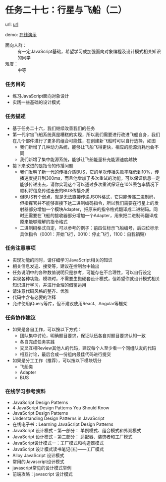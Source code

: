 # 任务二十七：行星与飞船（二）

url: [url](http://ife.baidu.com/2016/task/detail?taskId=27)

demo: [在线演示](https://evls-practices.github.io/IFE/src/2016/27/index.html)
<dl>
	<dt>面向人群：</dt>
	<dd>有一定JavaScript基础，希望学习或加强面向对象编程及设计模式相关知识的同学</dd>
	<dt>难度：</dt>
	<dd>中等</dd>
</dl>

<h3>任务目的</h3>
<ul>
	<li>练习JavaScript面向对象设计</li>
	<li>实践一些基础的设计模式</li>
</ul>

<h3>任务描述</h3>
<ul>
	<li>基于任务二十六，我们继续改善我们的任务</li>
	<li>第一代宇宙飞船系统真是糟糕的实现，所以我们需要进行改进飞船自身，我们在几个部件进行了更多的组合可能性，在创建新飞船时可以自行选择，如图
		<ul>
			<li>我们新增了几种动力系统，能够让飞船飞得更快，相应的能源消耗也会不同</li>
			<li>我们新增了集中能源系统，能够让飞船能量补充能源速度越快</li>
		</ul>
	</li>
	<li>接下来改进的是指令的传播问题
		<ul>
			<li>我们发明了新一代的传播介质BUS，它的单次传播失败率降低到10%，传播速度提升到300ms，而且他增加了多次重试的功能，可以保证信息一定能够传递出去，请你实现这个可以通过多次重试保证在10%丢包率情况下顺利将信息传递出去的BUS传播介质</li>
			<li>但BUS有个弱点，就是无法直接传递JSON格式，它只能传递二进制码，但指挥官并不能够直接下达二进制编码指令，所以我们需要在行星上的发射器部分增加一个模块Adapter，把原来的指令格式翻译成二进制码。同时还需要在飞船的接收器部分增加一个Adapter，用来把二进制码翻译成原来能够理解的指令格式</li>
			<li>二进制码格式自定，可以参考的例子：前四位标示飞船编号，后四位标示具体指令（0001：开始飞行，0010：停止飞行，1100：自我销毁）</li>
		</ul>
	</li>
</ul>

<h3>任务注意事项</h3>
<ul>
	<li>实现功能的同时，请仔细学习JavaScript相关的知识</li>
	<li>相关信息发送、接受等，建议在控制台中输出</li>
	<li>任务说明中的各种数值说明只是参考，可能存在不合理性，可以自行设定</li>
	<li>实现各种功能、模块时，不需要生搬硬套设计模式，但希望你就设计模式相关知识进行学习，并进行合理的借鉴运用</li>
	<li>请注意代码风格的整齐、优雅</li>
	<li>代码中含有必要的注释</li>
	<li>允许使用jQuery等库，但不建议使用React、Angular等框架</li>
</ul>

<h3>任务协作建议</h3>
<ul>
	<li>如果是各自工作，可以按以下方式：
		<ul>
			<li>团队集中讨论，明确题目要求，保证队伍各自对题目要求认知一致</li>
			<li>各自完成任务实践</li>
			<li>交叉互相Review其他人的代码，建议每个人至少看一个同组队友的代码</li>
			<li>相互讨论，最后合成一份组内最佳代码进行提交</li>
		</ul>
	</li>
	<li>如果是分工工作（推荐），可以按以下模块切分
		<ul>
			<li>飞船类</li>
			<li>Adapter</li>
			<li>BUS</li>
		</ul>
	</li>
</ul>

<h3>在线学习参考资料</h3>
<ul>
	<li>JavaScript Design Patterns
	</li><li>4 JavaScript Design Patterns You Should Know
	</li><li>JavaScript Design Patterns
	</li><li>Understanding Design Patterns in JavaScript
	</li><li>在线电子书：Learning JavaScript Design Patterns
	</li><li>JavaScript 设计模式 – 第一部分： 单例模式、组合模式和外观模式
	</li><li>JavaScript 设计模式 – 第二部分： 适配器、装饰者和工厂模式
	</li><li>JavaScript设计模式一：工厂模式和构造器模式
	</li><li>JavaScript 设计模式读书笔记(五)——工厂模式
	</li><li>Alloy JavaScript 设计模式
	</li><li>常用的Javascript设计模式
	</li><li>javascript常见的设计模式举例
	</li><li>前端攻略：javascript 设计模式
</li></ul>
